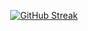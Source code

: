
<p align="center"><a href="https://git.io/streak-stats"><img src="https://streak-stats.demolab.com?user=AbedMuh&theme=dark&date_format=j%20M%5B%20Y%5D&card_width=500" alt="GitHub Streak" /></a></p>
<!---
Abedmuh/Abedmuh is a ✨ special ✨ repository because its `README.md` (this file) appears on your GitHub profile.
You can click the Preview link to take a look at your changes.
--->
